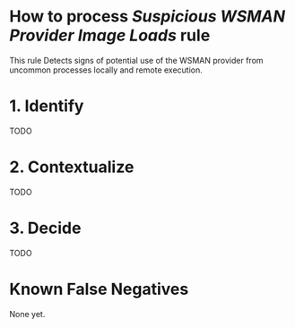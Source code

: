 # How to process *Suspicious WSMAN Provider Image Loads* rule
This rule Detects signs of potential use of the WSMAN provider from uncommon processes locally and remote execution.

# 1. Identify
TODO

# 2. Contextualize
TODO

# 3. Decide
TODO

# Known False Negatives
None yet.

